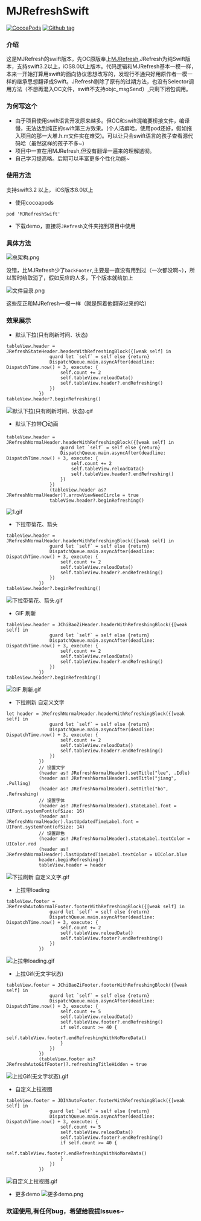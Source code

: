 # MJRefreshSwift

[![CocoaPods](https://img.shields.io/cocoapods/v/MJRefreshSwift.svg)](http://cocoadocs.org/docsets/MJRefreshSwift)
[![Github tag](https://img.shields.io/github/tag/unpeng/MJRefreshSwift.svg)]()
### 介绍
这是MJRefresh的swift版本，先OC原版奉上[MJRefresh](https://github.com/CoderMJLee/MJRefresh),JRefresh为纯Swift版本，支持swift3.2以上，iOS8.0以上版本。代码逻辑和MJRefresh基本一模一样，本来一开始打算用swift的面向协议思想改写的，发现行不通只好用原作者一模一样的继承思想翻译成Swift。JRefresh剔除了原有的过期方法，也没有Selector调用方法（不想再混入OC文件，swift不支持objc_msgSend）,只剩下闭包调用。
### 为何写这个
- 由于项目使用swift语言开发原来越多。但OC和swift混编要桥接文件，编译慢，无法达到纯正的swift第三方效果。(个人洁癖哈，使用pod还好，假如拖入项目的那一大堆.h.m文件实在难受)。可以让只会swift语言的孩子查看源代码哈（虽然这样的孩子不多~）
- 项目中一直在用MJRefresh,但没有翻译一遍来的理解透彻。
- 自己学习提高咯。后期可以丰富更多个性化功能~
### 使用方法
支持swift3.2 以上， iOS版本8.0以上
- 使用cocoapods

```pod 'MJRefreshSwift'```

- 下载demo，直接将`JRefresh`文件夹拖到项目中使用
### 具体方法
![总架构.png](https://upload-images.jianshu.io/upload_images/2868618-13729e531f2e93dc.png?imageMogr2/auto-orient/strip%7CimageView2/2/w/1240)

没错，比MJRefresh少了`backFooter`,主要是一直没有用到过（一次都没啊~），所以暂时给取消了，假如反应的人多，下个版本就给加上

![文件目录.png](https://upload-images.jianshu.io/upload_images/2868618-d18ed2fa367f683f.png?imageMogr2/auto-orient/strip%7CimageView2/2/w/1240)

这些反正和MJRefresh一模一样（就是照着他翻译过来的哈）
### 效果展示
- 默认下拉(只有刷新时间、状态)
```
tableView.header = JRefreshStateHeader.headerWithRefreshingBlock({[weak self] in
                guard let `self` = self else {return}
                DispatchQueue.main.asyncAfter(deadline: DispatchTime.now() + 3, execute: {
                    self.count += 2
                    self.tableView.reloadData()
                    self.tableView.header?.endRefreshing()
                })
            })
tableView.header?.beginRefreshing()
```
![默认下拉(只有刷新时间、状态).gif](https://upload-images.jianshu.io/upload_images/2868618-38e5ac90e71167a1.gif?imageMogr2/auto-orient/strip)
- 默认下拉带⭕️动画
```
tableView.header = JRefreshNormalHeader.headerWithRefreshingBlock({[weak self] in
                    guard let `self` = self else {return}
                    DispatchQueue.main.asyncAfter(deadline: DispatchTime.now() + 3, execute: {
                        self.count += 2
                        self.tableView.reloadData()
                        self.tableView.header?.endRefreshing()
                    })
                })
                (tableView.header as? JRefreshNormalHeader)?.arrowViewNeedCircle = true
                tableView.header?.beginRefreshing()
```
![1.gif](https://upload-images.jianshu.io/upload_images/2868618-aa9aae69085db642.gif?imageMogr2/auto-orient/strip)
- 下拉带菊花、箭头
```
tableView.header = JRefreshNormalHeader.headerWithRefreshingBlock({[weak self] in
                guard let `self` = self else {return}
                DispatchQueue.main.asyncAfter(deadline: DispatchTime.now() + 3, execute: {
                    self.count += 2
                    self.tableView.reloadData()
                    self.tableView.header?.endRefreshing()
                })
            })
tableView.header?.beginRefreshing()
```
![下拉带菊花、箭头.gif](https://upload-images.jianshu.io/upload_images/2868618-a2c40551db816066.gif?imageMogr2/auto-orient/strip)
- GIF 刷新
```
tableView.header = JChiBaoZiHeader.headerWithRefreshingBlock({[weak self] in
                guard let `self` = self else {return}
                DispatchQueue.main.asyncAfter(deadline: DispatchTime.now() + 3, execute: {
                    self.count += 2
                    self.tableView.reloadData()
                    self.tableView.header?.endRefreshing()
                })
            })
tableView.header?.beginRefreshing()
```
![GIF 刷新.gif](https://upload-images.jianshu.io/upload_images/2868618-c32a0c89b27761e2.gif?imageMogr2/auto-orient/strip)
- 下拉刷新 自定义文字
```
let header = JRefreshNormalHeader.headerWithRefreshingBlock({[weak self] in
                guard let `self` = self else {return}
                DispatchQueue.main.asyncAfter(deadline: DispatchTime.now() + 3, execute: {
                    self.count += 2
                    self.tableView.reloadData()
                    self.tableView.header?.endRefreshing()
                })
            })
            // 设置文字
            (header as! JRefreshNormalHeader).setTitle("lee", .Idle)
            (header as! JRefreshNormalHeader).setTitle("jiang", .Pulling)
            (header as! JRefreshNormalHeader).setTitle("bo", .Refreshing)
            // 设置字体
            (header as! JRefreshNormalHeader).stateLabel.font = UIFont.systemFont(ofSize: 16)
            (header as! JRefreshNormalHeader).lastUpdatedTimeLabel.font = UIFont.systemFont(ofSize: 14)
            // 设置颜色
            (header as! JRefreshNormalHeader).stateLabel.textColor = UIColor.red
            (header as! JRefreshNormalHeader).lastUpdatedTimeLabel.textColor = UIColor.blue
            header.beginRefreshing()
            tableView.header = header
```
![下拉刷新 自定义文字.gif](https://upload-images.jianshu.io/upload_images/2868618-f5b346e60947af27.gif?imageMogr2/auto-orient/strip)
- 上拉带loading
```
tableView.footer = JRefreshAutoNormalFooter.footerWithRefreshingBlock({[weak self] in
                guard let `self` = self else {return}
                DispatchQueue.main.asyncAfter(deadline: DispatchTime.now() + 3, execute: {
                    self.count += 2
                    self.tableView.reloadData()
                    self.tableView.footer?.endRefreshing()
                })
            })
```
![上拉带loading.gif](https://upload-images.jianshu.io/upload_images/2868618-baa2d2b557124922.gif?imageMogr2/auto-orient/strip)
- 上拉Gif(无文字状态)
```
tableView.footer = JChiBaoZiFooter.footerWithRefreshingBlock({[weak self] in
                guard let `self` = self else {return}
                DispatchQueue.main.asyncAfter(deadline: DispatchTime.now() + 3, execute: {
                    self.count += 5
                    self.tableView.reloadData()
                    self.tableView.footer?.endRefreshing()
                    if self.count >= 40 {
                        self.tableView.footer?.endRefreshingWithNoMoreData()
                    }
                })
            })
            (tableView.footer as? JRefreshAutoGifFooter)?.refreshingTitleHidden = true
```
![上拉Gif(无文字状态).gif](https://upload-images.jianshu.io/upload_images/2868618-c837a3b14466a440.gif?imageMogr2/auto-orient/strip)
- 自定义上拉视图
```
tableView.footer = JDIYAutoFooter.footerWithRefreshingBlock({[weak self] in
                guard let `self` = self else {return}
                DispatchQueue.main.asyncAfter(deadline: DispatchTime.now() + 3, execute: {
                    self.count += 5
                    self.tableView.reloadData()
                    self.tableView.footer?.endRefreshing()
                    if self.count >= 40 {
                        self.tableView.footer?.endRefreshingWithNoMoreData()
                    }
                })
            })
```
![自定义上拉视图.gif](https://upload-images.jianshu.io/upload_images/2868618-7913859ddb1346fb.gif?imageMogr2/auto-orient/strip)
- 更多demo
![更多demo.png](https://upload-images.jianshu.io/upload_images/2868618-b6d340d525505e30.png?imageMogr2/auto-orient/strip%7CimageView2/2/w/1240)

### 欢迎使用,有任何bug，希望给我提Issues~



